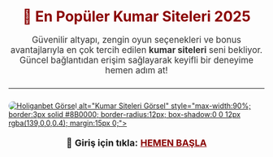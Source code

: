 <h1 style="color:#8B0000; font-size:28px; text-align:center;">🎰 En Popüler Kumar Siteleri 2025</h1>

<p style="text-align:center; font-size:17px; max-width:800px; margin:0 auto 20px; color:#333;">
  Güvenilir altyapı, zengin oyun seçenekleri ve bonus avantajlarıyla en çok tercih edilen <strong>kumar siteleri</strong> seni bekliyor. Güncel bağlantıdan erişim sağlayarak keyifli bir deneyime hemen adım at!
</p>

<hr style="border:none;height:1.5px;background:#111;margin:25px 0;">
<a href="https://shortlinkapp.com/eqmYL">
  <img src="https://i.ibb.co/5K7Ks6w/zzzz3.gif" alt="Holiganbet Görsel" style="max-width:100%; border-radius:12px;">
         alt="Kumar Siteleri Görsel" 
         style="max-width:90%; border:3px solid #8B0000; border-radius:12px; box-shadow:0 0 12px rgba(139,0,0,0.4); margin:15px 0;">
  </a>
</div>

<p style="text-align:center; font-size:18px; margin-top:20px;">
  🔗 <strong>Giriş için tıkla:</strong> 
  <a href="https://shortlinkapp.com/eqmYL" style="color:#8B0000; font-weight:bold;">HEMEN BAŞLA</a>
</p>

<meta name="description" content="En güncel ve güvenilir kumar siteleri listesi. Lisanslı, bonuslu ve eğlenceli platformlara hızlı erişim sağla.">
